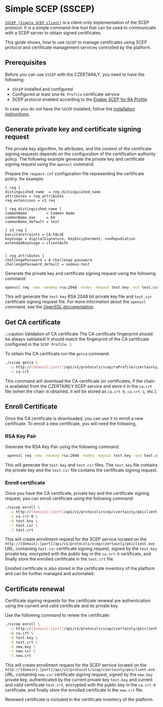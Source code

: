 # Simple SCEP (SSCEP)

[`SSCEP (Simple SCEP client)`](https://github.com/certnanny/sscep) is a client-only implementation of the SCEP protocol. It is a simple command-line tool that can be used to communicate with a SCEP server to obtain signed certificates.

This guide shows, how to use `SSCEP` to manage certificates using SCEP protocol and certificate management services controlled by the platform.

## Prerequisites

Before you can use `SSCEP` with the CZERTAINLY, you need to have the following:
- `SSCEP` installed and configured
- Configured at least one `RA Profile` certificate service
- SCEP protocol enabled according to the [Enable SCEP for RA Profile](./enable-scep-ra-profile)

In case you do not have the `SSCEP` installed, follow the [installation instructions](https://github.com/certnanny/sscep).

## Generate private key and certificate signing request

The private key algorithm, its attributes, and the content of the certificate signing requests depends on the configuration of the certification authority policy. The following example generate the private key and certificate signing request using the `openssl` command.

Prepare the `request.cnf` configuration file representing the certificate policy. for example:

```
[ req ]
distinguished_name  = req_distinguished_name
attributes = req_attributes
req_extensions = v3_req

[ req_distinguished_name ]
commonName         = Common Name
commonName_max     = 64
commonName_default = test

[ v3_req ]
basicConstraints = CA:FALSE
keyUsage = digitalSignature, keyEncipherment, nonRepudiation
extendedKeyUsage = clientAuth


[ req_attributes ]
challengePassword = A challenge password
challengePassword_default = sodexo-test
```

Generate the private key and certificate signing request using the following command:

```bash
openssl req -new -newkey rsa:2048 -nodes -keyout test.key -out test.csr -config request.cnf
```

This will generate the `test.key` RSA 2048 bit private key file and `test.csr` certificate signing request file. For more information about the `openssl` command, see the [OpenSSL documentation](https://www.openssl.org/docs/).

## Get CA certificate

:::caution Validation of CA certificate
The CA certificate fingerprint should be always validated! It should match the fingerprint of the CA certificate configured in the `SCEP Profile`.
:::

To obtain the CA certificate run the `getca` command:

```bash
./sscep getca \
  -u http://[domain]:[port]/api/v1/protocols/scep/raProfile/czertainly/pkiclient.exe \
  -c ca.crt
```

This command will download the CA certificate (or certificates, if the chain is available) from the CZERTAINLY SCEP service and store it in the `ca.crt` file (when the chain is obtained, it will be stored as `ca.crt-0`, `ca.crt-1`, etc.).

## Enroll Certificate

Once the CA certificate is downloaded, you can use it to enroll a new certificate. To enroll a new certificate, you will need the following,

### RSA Key Pair

Generate the RSA Key Pair using the following command:

```bash
 openssl req -new -newkey rsa:2048 -nodes -keyout test.key -out test.csr
 ```

This will generate the `test.key` and `test.csr` files. The `test.key` file contains the private key and the `test.csr` file contains the certificate signing request.

### Enroll certificate

Once you have the CA certificate, private key and the certificate signing request, you can enroll certificate using the following command:

```bash
./sscep enroll \
  -u http://[domain]:[port]/api/v1/protocols/scep/czertainly/pkiclient.exe \
  -c ca.crt-0 \
  -k test.key \
  -r test.csr \
  -l test.crt
 ```

This will create enrollment request for the SCEP service located on the `http://[domain]:[port]/api/v1/protocols/scep/czertainly/pkiclient.exe` URL,  containing `test.csr` certificate signing request, signed by the `test.key` private key, encrypted with the public key in the `ca.crt-0` certificate, and finally store the enrolled certificate in the `test.crt` file.

Enrolled certificate is also stored in the certificate inventory of the platform and can be further managed and automated.

## Certificate renewal

Certificate signing requests for the certificate renewal are authentication using the current and valid certificate and its private key.

Use the following command to renew the certificate:

```bash
./sscep enroll \
  -u http://[domain]:[port]/api/v1/protocols/scep/czertainly/pkiclient.exe \ 
  -c ca.crt \
  -K test.key \
  -O test.crt \
  -k new.key \
  -r new.csr \
  -l new.crt
```

This will create enrollment request for the SCEP service located on the `http://[domain]:[port]/api/v1/protocols/scep/czertainly/pkiclient.exe` URL,  containing `new.csr` certificate signing request, signed by the `new.key` private key, authenticated by the current private key `test.key` and current and valid certificate `test.crt`, encrypted with the public key in the `ca.crt-0` certificate, and finally store the enrolled certificate in the `new.crt` file.

Renewed certificate is included in the certificate inventory of the platform.
